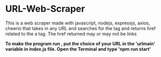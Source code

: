 # URL-Web-Scraper
This is a web scraper made with javascript, nodejs, expressjs, axios, cheerio that takes in any URL and searches for the <a> tag and returns href related to the a tag.
The href returned may or may not be links

 **To make the program run , put the choice of your URL in the 'urlmain' variable in index.js file.
  Open the Terminal and type 'npm run start'**
